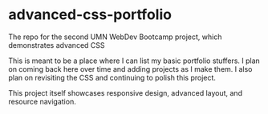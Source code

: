 # advanced-css-portfolio
The repo for the second UMN WebDev Bootcamp project, which demonstrates advanced CSS


This is meant to be a place where I can list my basic portfolio stuffers. I plan on coming back here over time and adding projects as I make them. I also plan on revisiting the CSS and continuing to polish this project. 

This project itself showcases responsive design, advanced layout, and resource navigation. 
